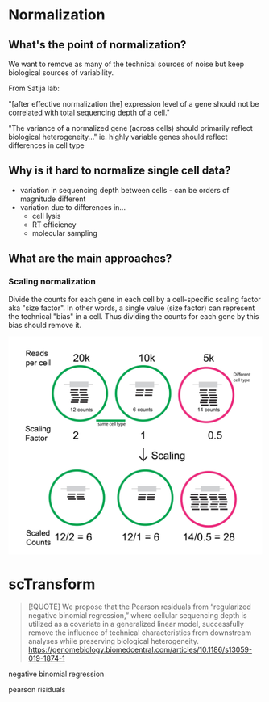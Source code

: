 # Normalization

## What's the point of normalization?

We want to remove as many of the technical sources of noise but keep biological sources of variability.

From Satija lab:

"[after effective normalization the] expression level of a gene should not be correlated with total sequencing depth of a cell."

"The variance of a normalized gene (across cells) should primarily reflect biological heterogeneity..."
ie. highly variable genes should reflect differences in cell type

## Why is it hard to normalize single cell data?

- variation in sequencing depth between cells - can be orders of magnitude different
- variation due to differences in...
    - cell lysis
    - RT efficiency
    - molecular sampling

## What are the main approaches?

### Scaling normalization

Divide the counts for each gene in each cell by a cell-specific scaling factor aka "size factor".
In other words, a single value (size factor) can represent the technical "bias" in a cell. Thus dividing the counts for each gene by this bias should remove it. 

<img src="https://github.com/mniederhuber/hsl-scRNA/blob/main/images/scalingFactor.jpg">


# scTransform

>[!QUOTE]
>We propose that the Pearson residuals from “regularized negative binomial regression,” where cellular sequencing depth is utilized as a covariate in a generalized linear model, successfully remove the influence of technical characteristics from downstream analyses while preserving biological heterogeneity. 
>https://genomebiology.biomedcentral.com/articles/10.1186/s13059-019-1874-1

negative binomial regression

pearson risiduals


